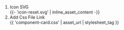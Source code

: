 <ol>
  <li>
    Icon SVG <br>
    {{- 'icon-reset.svg' | inline_asset_content -}}
  </li>
  <li>
    Add Css File Link <br>
    {{ 'component-card.css' | asset_url | stylesheet_tag }}
  </li>
</ol>

